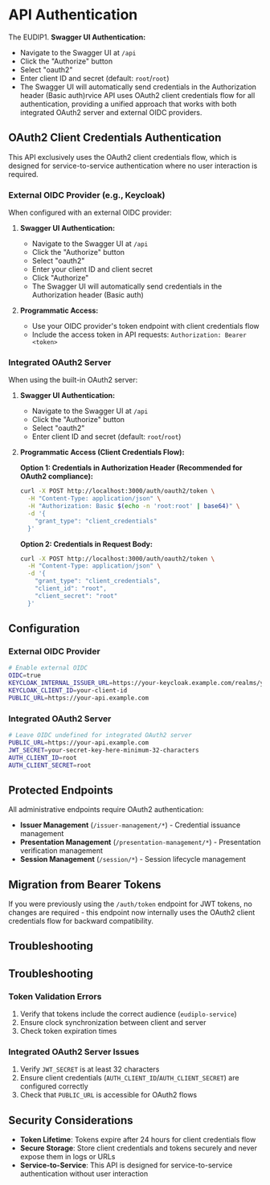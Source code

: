 # API Authentication

The EUDIP1. **Swagger UI Authentication:**

- Navigate to the Swagger UI at `/api`
- Click the "Authorize" button
- Select "oauth2"
- Enter client ID and secret (default: `root`/`root`)
- The Swagger UI will automatically send credentials in the Authorization header
  (Basic auth)rvice API uses OAuth2 client credentials flow for all
  authentication, providing a unified approach that works with both integrated
  OAuth2 server and external OIDC providers.

## OAuth2 Client Credentials Authentication

This API exclusively uses the OAuth2 client credentials flow, which is designed
for service-to-service authentication where no user interaction is required.

### External OIDC Provider (e.g., Keycloak)

When configured with an external OIDC provider:

1. **Swagger UI Authentication:**
    - Navigate to the Swagger UI at `/api`
    - Click the "Authorize" button
    - Select "oauth2"
    - Enter your client ID and client secret
    - Click "Authorize"
    - The Swagger UI will automatically send credentials in the Authorization
      header (Basic auth)

2. **Programmatic Access:**
    - Use your OIDC provider's token endpoint with client credentials flow
    - Include the access token in API requests: `Authorization: Bearer <token>`

### Integrated OAuth2 Server

When using the built-in OAuth2 server:

1. **Swagger UI Authentication:**
    - Navigate to the Swagger UI at `/api`
    - Click the "Authorize" button
    - Select "oauth2"
    - Enter client ID and secret (default: `root`/`root`)

2. **Programmatic Access (Client Credentials Flow):**

    **Option 1: Credentials in Authorization Header (Recommended for OAuth2
    compliance):**

    ```bash
    curl -X POST http://localhost:3000/auth/oauth2/token \
      -H "Content-Type: application/json" \
      -H "Authorization: Basic $(echo -n 'root:root' | base64)" \
      -d '{
        "grant_type": "client_credentials"
      }'
    ```

    **Option 2: Credentials in Request Body:**

    ```bash
    curl -X POST http://localhost:3000/auth/oauth2/token \
      -H "Content-Type: application/json" \
      -d '{
        "grant_type": "client_credentials",
        "client_id": "root",
        "client_secret": "root"
      }'
    ```

## Configuration

### External OIDC Provider

```bash
# Enable external OIDC
OIDC=true
KEYCLOAK_INTERNAL_ISSUER_URL=https://your-keycloak.example.com/realms/your-realm
KEYCLOAK_CLIENT_ID=your-client-id
PUBLIC_URL=https://your-api.example.com
```

### Integrated OAuth2 Server

```bash
# Leave OIDC undefined for integrated OAuth2 server
PUBLIC_URL=https://your-api.example.com
JWT_SECRET=your-secret-key-here-minimum-32-characters
AUTH_CLIENT_ID=root
AUTH_CLIENT_SECRET=root
```

## Protected Endpoints

All administrative endpoints require OAuth2 authentication:

- **Issuer Management** (`/issuer-management/*`) - Credential issuance
  management
- **Presentation Management** (`/presentation-management/*`) - Presentation
  verification management
- **Session Management** (`/session/*`) - Session lifecycle management

## Migration from Bearer Tokens

If you were previously using the `/auth/token` endpoint for JWT tokens, no
changes are required - this endpoint now internally uses the OAuth2 client
credentials flow for backward compatibility.

## Troubleshooting

## Troubleshooting

### Token Validation Errors

1. Verify that tokens include the correct audience (`eudiplo-service`)
2. Ensure clock synchronization between client and server
3. Check token expiration times

### Integrated OAuth2 Server Issues

1. Verify `JWT_SECRET` is at least 32 characters
2. Ensure client credentials (`AUTH_CLIENT_ID`/`AUTH_CLIENT_SECRET`) are
   configured correctly
3. Check that `PUBLIC_URL` is accessible for OAuth2 flows

## Security Considerations

- **Token Lifetime**: Tokens expire after 24 hours for client credentials flow
- **Secure Storage**: Store client credentials and tokens securely and never
  expose them in logs or URLs
- **Service-to-Service**: This API is designed for service-to-service
  authentication without user interaction
